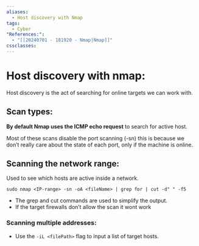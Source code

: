 ```yaml
---
aliases:
  - Host discovery with Nmap
tags:
  - Cyber
"References:":
  - "[[20240701 - 181920 - Nmap|Nmap]]"
cssclasses:
---
```

# Host discovery with nmap: 
Host discovery is the act of searching for online targets we can work with.

## Scan types: 
**By default Nmap uses the ICMP echo request** to search for active host. 

Most of these scans disable the port scanning (-sn) this is because we don’t really care about the state of each port, only if the machine is online. 
## Scanning the network range:
Used to see which hosts are active inside a network.
```shell
sudo nmap <IP-range> -sn -oA <fileName> | grep for | cut -d" " -f5
```
+ The grep and cut commands are used to simplify the output. 
+ If the target firewalls don’t allow the scan it wont work
### Scanning multiple addresses: 
+ Use the `-iL <filePath>` flag to input a list of target hosts.

